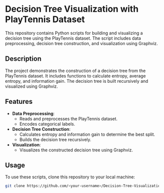 # Decision Tree Visualization with PlayTennis Dataset

This repository contains Python scripts for building and visualizing a decision tree using the PlayTennis dataset. The script includes data preprocessing, decision tree construction, and visualization using Graphviz.

## Description

The project demonstrates the construction of a decision tree from the PlayTennis dataset. It includes functions to calculate entropy, average entropy, and information gain. The decision tree is built recursively and visualized using Graphviz.

## Features

- **Data Preprocessing**:
  - Reads and preprocesses the PlayTennis dataset.
  - Encodes categorical labels.
- **Decision Tree Construction**:
  - Calculates entropy and information gain to determine the best split.
  - Builds the decision tree recursively.
- **Visualization**:
  - Visualizes the constructed decision tree using Graphviz.

## Usage

To use these scripts, clone this repository to your local machine:

```sh
git clone https://github.com/<your-username>/Decision-Tree-Visualization-PlayTennis.git
